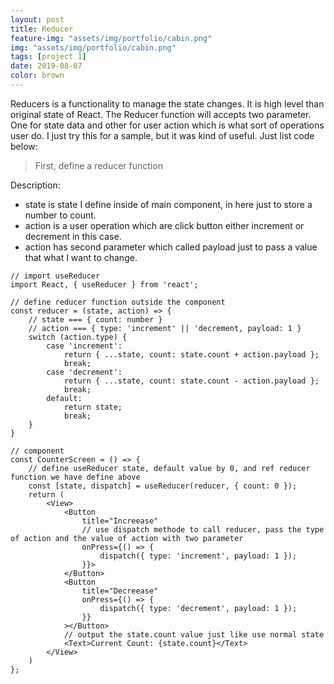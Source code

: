 ```yaml
---
layout: post
title: Reducer
feature-img: "assets/img/portfolio/cabin.png"
img: "assets/img/portfolio/cabin.png"
tags: [project 1]
date: 2019-08-07
color: brown
---
```



Reducers is a functionality to manage the state changes. It is high level than original state of React. The Reducer function will accepts two parameter. One for state data and other for user action which is what sort of operations user do. I just try this for a sample, but it was kind of useful. Just list code below:

> First, define a reducer function

Description:
* state is state I define inside of main component, in here just to store a number to count. 
* action is a user operation which are click button either increment or decrement in this case.
* action has second parameter which called payload just to pass a value that what I want to change.

```javascrpt
// import useReducer
import React, { useReducer } from 'react';

// define reducer function outside the component
const reducer = (state, action) => {
    // state === { count: number }
    // action === { type: 'increment' || 'decrement, payload: 1 }
    switch (action.type) {
        case 'increment':
            return { ...state, count: state.count + action.payload };
            break;
        case 'decrement':
            return { ...state, count: state.count - action.payload };
            break;
        default:
            return state;
            break;
    }
}

// component
const CounterScreen = () => {
    // define useReducer state, default value by 0, and ref reducer function we have define above
    const [state, dispatch] = useReducer(reducer, { count: 0 });
    return (
        <View>
            <Button
                title="Increease"
                // use dispatch methode to call reducer, pass the type of action and the value of action with two parameter
                onPress={() => {
                    dispatch({ type: 'increment', payload: 1 });
                }}>
            </Button>
            <Button
                title="Decreease"
                onPress={() => {
                    dispatch({ type: 'decrement', payload: 1 });
                }}
            ></Button>
            // output the state.count value just like use normal state
            <Text>Current Count: {state.count}</Text>
        </View>
    )
};
```